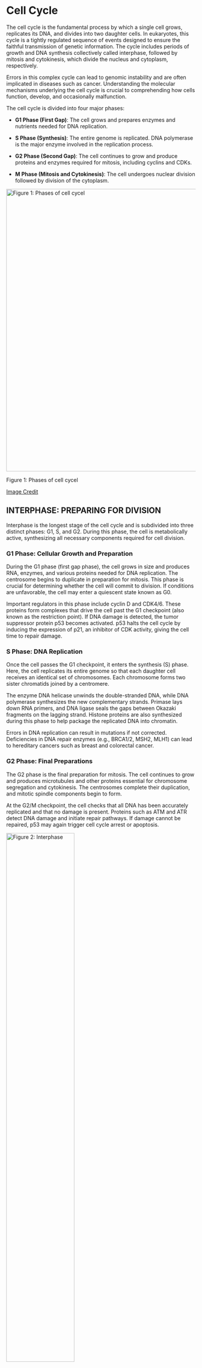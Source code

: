# Cell Cycle

The cell cycle is the fundamental process by which a single cell grows,
replicates its DNA, and divides into two daughter cells. In eukaryotes,
this cycle is a tightly regulated sequence of events designed to ensure
the faithful transmission of genetic information. The cycle includes
periods of growth and DNA synthesis collectively called interphase,
followed by mitosis and cytokinesis, which divide the nucleus and
cytoplasm, respectively.

Errors in this complex cycle can lead to genomic instability and are
often implicated in diseases such as cancer. Understanding the molecular
mechanisms underlying the cell cycle is crucial to comprehending how
cells function, develop, and occasionally malfunction.

The cell cycle is divided into four major phases:

-   **G1 Phase (First Gap)**: The cell grows and prepares enzymes and
    nutrients needed for DNA replication.

-   **S Phase (Synthesis)**: The entire genome is replicated. DNA
    polymerase is the major enzyme involved in the replication process.

-   **G2 Phase (Second Gap)**: The cell continues to grow and produce
    proteins and enzymes required for mitosis, including cyclins and
    CDKs.

-   **M Phase (Mitosis and Cytokinesis)**: The cell undergoes nuclear
    division followed by division of the cytoplasm.

<img src="Figures/Cell-Cycle-1.png" alt="Figure 1: Phases of cell cycel" width="750" />
<p class="caption">
Figure 1: Phases of cell cycel
</p>

[Image Credit](https://www.cusabio.com/Cell-Biology/Cell-Cycle.html)

## INTERPHASE: PREPARING FOR DIVISION

Interphase is the longest stage of the cell cycle and is subdivided into
three distinct phases: G1, S, and G2. During this phase, the cell is
metabolically active, synthesizing all necessary components required for
cell division.

### G1 Phase: Cellular Growth and Preparation

During the G1 phase (first gap phase), the cell grows in size and
produces RNA, enzymes, and various proteins needed for DNA replication.
The centrosome begins to duplicate in preparation for mitosis. This
phase is crucial for determining whether the cell will commit to
division. If conditions are unfavorable, the cell may enter a quiescent
state known as G0.

Important regulators in this phase include cyclin D and CDK4/6. These
proteins form complexes that drive the cell past the G1 checkpoint (also
known as the restriction point). If DNA damage is detected, the tumor
suppressor protein p53 becomes activated. p53 halts the cell cycle by
inducing the expression of p21, an inhibitor of CDK activity, giving the
cell time to repair damage.

### S Phase: DNA Replication

Once the cell passes the G1 checkpoint, it enters the synthesis (S)
phase. Here, the cell replicates its entire genome so that each daughter
cell receives an identical set of chromosomes. Each chromosome forms two
sister chromatids joined by a centromere.

The enzyme DNA helicase unwinds the double-stranded DNA, while DNA
polymerase synthesizes the new complementary strands. Primase lays down
RNA primers, and DNA ligase seals the gaps between Okazaki fragments on
the lagging strand. Histone proteins are also synthesized during this
phase to help package the replicated DNA into chromatin.

Errors in DNA replication can result in mutations if not corrected.
Deficiencies in DNA repair enzymes (e.g., BRCA1/2, MSH2, MLH1) can lead
to hereditary cancers such as breast and colorectal cancer.

### G2 Phase: Final Preparations

The G2 phase is the final preparation for mitosis. The cell continues to
grow and produces microtubules and other proteins essential for
chromosome segregation and cytokinesis. The centrosomes complete their
duplication, and mitotic spindle components begin to form.

At the G2/M checkpoint, the cell checks that all DNA has been accurately
replicated and that no damage is present. Proteins such as ATM and ATR
detect DNA damage and initiate repair pathways. If damage cannot be
repaired, p53 may again trigger cell cycle arrest or apoptosis.

<img src="Figures/Interphase.jpg" alt="Figure 2: Interphase" width="60%" />
<p class="caption">
Figure 2: Interphase
</p>

### MOLECULAR CONTROL OF MITOSIS

Mitosis is tightly regulated by a complex network of proteins,
particularly:

-   **Cyclins**: Regulatory proteins whose concentrations vary
    cyclically in the cell.
-   **Cyclin-dependent kinases (CDKs)**: Enzymes that, when bound to
    cyclins, phosphorylate target proteins to trigger progression
    through the cell cycle.
-   **Anaphase-Promoting Complex/Cyclosome (APC/C)**: A ubiquitin ligase
    that marks securin and mitotic cyclins for degradation, allowing the
    separation of sister chromatids and exit from mitosis.

Checkpoints ensure the integrity of the process:

-   **G2/M Checkpoint**: Verifies DNA replication completeness and
    damage repair.
-   **Spindle Assembly Checkpoint (SAC)**: Prevents anaphase onset until
    all chromosomes are properly attached to spindle fibers.

## MITOSIS: THE DIVISION OF THE NUCLEUS

Mitosis is a vital process that ensures the accurate division of the
nucleus and its genetic material. It occurs in somatic cells and results
in two daughter cells that are genetically identical to the parent cell.
Mitosis is essential for growth, tissue repair, regeneration, and
asexual reproduction in multicellular organisms. Unlike meiosis, which
occurs in germ cells and results in genetic variation, mitosis maintains
the chromosome number of the parent cell and guarantees genetic
stability.

This complex but orderly process is part of the cell cycle and follows
DNA replication in the S phase. The M phase, or mitotic phase, includes
both mitosis and cytokinesis. It is governed by specific enzymes and
checkpoint controls to ensure error-free division. It consists of five
phases: prophase, prometaphase, metaphase, anaphase, and telophase.

### Prophase

Prophase marks the beginning of mitosis. Chromatin fibers condense into
distinct chromosomes, each consisting of two sister chromatids. The
nucleolus disappears, and the mitotic spindle begins to form. The
centrosomes, which organize the spindle microtubules, start migrating to
opposite poles of the cell.

<img src="Figures/Prophase.jpg" alt="Figure 3: Prophase" width="60%" />
<p class="caption">
Figure 3: Prophase
</p>

### Prometaphase

During prometaphase, the nuclear envelope breaks down, allowing spindle
microtubules to attach to chromosomes via specialized structures called
kinetochores. These kinetochores form on the centromere of each
chromosome. Chromosomes begin to move due to dynamic interactions with
the spindle apparatus, which is composed of microtubules, motor
proteins, and regulatory factors.

<img src="Figures/Prometaphase.jpg" alt="Figure 3: Prometaphase" width="60%" />
<p class="caption">
Figure 3: Prometaphase
</p>

### Metaphase

All chromosomes are aligned at the metaphase plate, a region equidistant
from the spindle poles. Proper attachment of spindle fibers to
kinetochores is crucial. The spindle assembly checkpoint (SAC) monitors
this alignment and prevents the cell from progressing until all
chromosomes are properly attached. Disruption of this checkpoint can
lead to chromosomal instability, a hallmark of many cancers.

<img src="Figures/Metaphase.jpg" alt="Figure 4: Metaphase" width="60%" />
<p class="caption">
Figure 4: Metaphase
</p>

### Anaphase

Anaphase begins when the enzyme separase cleaves the cohesin proteins
holding sister chromatids together. The now-separated chromatids are
pulled toward opposite poles by shortening of the kinetochore
microtubules. This movement is facilitated by motor proteins such as
dynein and kinesin.

<img src="Figures/Anaphase.jpg" alt="Figure 5: Anaphase" width="60%" />
<p class="caption">
Figure 5: Anaphase
</p>

If chromosomes fail to separate properly, aneuploidy may result—leading
to disorders such as trisomy 21 (Down syndrome) or conditions like
cancer due to unequal gene dosage.

### Telophase

During telophase, the chromosomes reach the spindle poles and begin to
decondense back into chromatin. Nuclear envelopes re-form around each
set of chromosomes, and the nucleolus reappears. The mitotic spindle
disassembles, and the cell now contains two genetically identical
nuclei.

<img src="Figures/Telophase.jpg" alt="Figure 6: Telophase" width="60%" />
<p class="caption">
Figure 6: Telophase
</p>

## CYTOKINESIS: DIVIDING THE CYTOPLASM

Cytokinesis usually begins during telophase and concludes the cell
division process. In animal cells, a contractile ring of actin and
myosin filaments forms beneath the plasma membrane, producing a cleavage
furrow that pinches the cell into two.

In plant cells, vesicles from the Golgi apparatus fuse in the center of
the cell to form a cell plate. This structure expands outward until it
fuses with the cell membrane, separating the two daughter cells and
becoming the new cell wall.

<img src="Figures/Cytokinesis.png" alt="Figure 7: Cytokinesis" width="40%" />
<p class="caption">
Figure 7: Cytokinesis
</p>

### IMPORTANCE OF MITOSIS

Mitosis ensures the integrity and continuity of genetic information. Its
biological roles include:

**1. Development and Growth**: From a single fertilized egg, mitosis
generates all the cells of an organism.

**2. Tissue Repair**: Replaces cells lost through wear and tear or
injury.

**3. Cell Replacement**: Maintains tissues such as skin, blood, and the
gut lining.

**4. Asexual Reproduction**: In unicellular organisms and some
multicellular species.

## CELL CYCLE CONTROL AND DISEASE

The proper functioning of the cell cycle is ensured by checkpoints and
regulatory proteins. Cyclins and cyclin-dependent kinases (CDKs) are the
primary regulators, while inhibitors like p21 and tumor suppressors like
p53 maintain genomic integrity.

When these controls fail, the consequences can be severe. Mutations in
p53, for instance, are found in over 50% of human cancers. Loss of
checkpoint function allows cells with DNA damage or chromosomal errors
to divide uncontrollably, leading to tumor formation.

Diseases associated with cell cycle defects include:

**1. Non-disjunction**: Failure of chromatids to separate can result in
aneuploidy (e.g., trisomy 21 in Down syndrome).

**2. Cancer**: Loss of cell cycle checkpoints leads to uncontrolled
mitosis. Mutations in TP53, RB1, and ATM are common in tumors.

**3. Mosaicism**: Mitotic errors in early development may result in
populations of genetically distinct cells within one organism.

**4. Premature Aging and Senescence**: Defective mitosis or excessive
mitotic divisions can lead to telomere shortening, cellular senescence,
or apoptosis.

**5. Li-Fraumeni syndrome**: Caused by inherited p53 mutations. \*
**Ataxia-telangiectasia**: Caused by defects in the ATM gene involved in
DNA damage response.

**6. Bloom syndrome**: Linked to mutations in DNA helicase genes,
leading to genomic instability.

## CONCLUSION

The eukaryotic cell cycle is a tightly regulated process essential for
growth, development, and tissue maintenance. Its accurate execution
ensures genetic stability, while its dysregulation underlies many
diseases, especially cancer. By understanding the molecular players
involved—cyclins, CDKs, DNA polymerases, and checkpoint regulators—we
can better grasp how life is maintained at the cellular level and how
its misregulation can lead to pathology.

#### REFERENCES

-   Alberts B. et al. “Molecular Biology of the Cell.”
-   Lodish H. et al. “Molecular Cell Biology.”
-   Reece, Jane et al. “Campbell Biology.”
-   NCBI Bookshelf (<https://www.ncbi.nlm.nih.gov/books/>)
-   Nature Cell Biology (<https://www.nature.com/ncb/>)
-   HHMI BioInteractive (<https://www.biointeractive.org/>)
-   Khan Academy (<https://www.khanacademy.org/science/biology>)

[⬅ Back to Home](../index.md)
